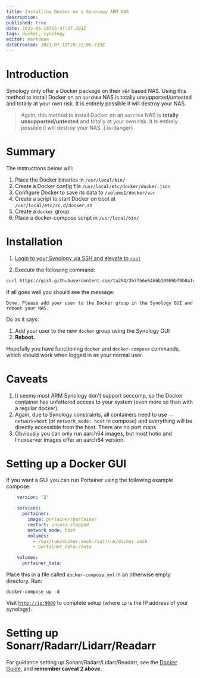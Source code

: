 ```yaml
---
title: Installing Docker on a Synology ARM NAS
description: 
published: true
date: 2022-05-18T15:47:17.201Z
tags: docker, synology
editor: markdown
dateCreated: 2021-07-12T20:22:05.719Z
---
```


# Introduction

Synology only offer a Docker package on their `x64` based NAS. Using this method to install Docker on an `aarch64` NAS is totally unsupported/untested and totally at your own risk. It is entirely possible it will destroy your NAS.

> Again, this method to install Docker on an `aarch64` NAS is **totally
unsupported/untested** and totally at your own risk. It is entirely
possible it will destroy your NAS. {.is-danger}

# Summary

The instructions below will:

1. Place the Docker binaries in `/usr/local/bin/`
1. Create a Docker config file `/usr/local/etc/docker/docker.json`
1. Configure Docker to save its data to `/volume1/docker/var`
1. Create a script to start Docker on boot at `/usr/local/etc/rc.d/docker.sh`
1. Create a `docker` group
1. Place a docker-compose script in `/usr/local/bin/`

# Installation

1. [Login to your Synology via SSH and elevate to `root`](https://kb.synology.com/en-global/DSM/tutorial/How_to_login_to_DSM_with_root_permission_via_SSH_Telnet)

1. Execute the following command:

```bash
curl https://gist.githubusercontent.com/ta264/2b7fb6e6466b109b9bf9b0a1d91ebedc/raw/b76a28d25d0abd0d27a0c9afaefa0d499eb87d3d/get-docker.sh | sh
```

If all goes well you should see the message:

```none
Done. Please add your user to the Docker group in the Synology GUI and reboot your NAS.
```

Do as it says:

1. Add your user to the new `docker` group using the Synology GUI
1. **Reboot.**

Hopefully you have functioning `docker` and `docker-compose` commands, which should work when logged in as your normal user.

# Caveats

1. It seems most ARM Synology don't support seccomp, so the Docker
    container has unfettered access to your system (even more so than
    with a regular docker).
1. Again, due to Synology constraints, all containers need to use
    `--network=host` (or `network_mode: host` in compose) and everything will
    be directly accessible from the host. There are no port maps.
1. Obviously you can only run aarch64 images, but most hotio and
    linuxserver images offer an aarch64 version.

# Setting up a Docker GUI

If you want a GUI you can run Portainer using the following example
compose:

```yml
    version: '2'

    services:
      portainer:
        image: portainer/portainer
        restart: unless-stopped
        network_mode: host
        volumes:
          - /var/run/docker.sock:/var/run/docker.sock
          - portainer_data:/data

    volumes:
      portainer_data:
```

Place this in a file called `docker-compose.yml` in an otherwise empty directory. Run:

```shell
docker-compose up -d
```

Visit [`http://ip:9000`](http://ip:9000) to complete setup (where `ip` is the IP address of your synology).

# Setting up Sonarr/Radarr/Lidarr/Readarr

For guidance setting up Sonarr/Radarr/Lidarr/Readarr, see the [Docker Guide](/docker-guide), and **remember caveat 2 above.**
